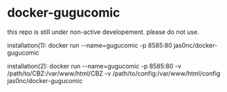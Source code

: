 # docker-gugucomic
this repo is still under non-active developement. please do not use.

installation(1):
docker run --name=gugucomic -p 8585:80 jas0nc/docker-gugucomic

installation(2):
docker run --name=gugucomic -p 8585:80 -v /path/to/CBZ:/var/www/html/CBZ -v /path/to/config:/var/www/html/config jas0nc/docker-gugucomic